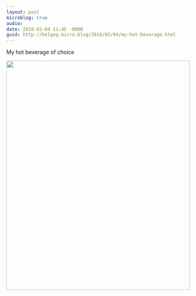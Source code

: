 ```yaml
---
layout: post
microblog: true
audio: 
date: 2018-02-04 11:45 -0000
guid: http://helgeg.micro.blog/2018/02/04/my-hot-beverage.html
---
```

My hot beverage of choice

<img src="http://microblog.helgegudmundsen.com/uploads/2018/de24edb820.jpg" width="480" height="600" />
